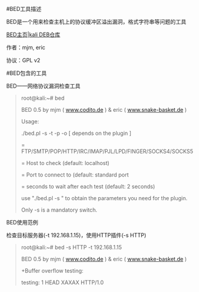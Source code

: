 #BED工具描述

BED是一个用来检查主机上的协议缓冲区溢出漏洞，格式字符串等问题的工具

[BED主页](http://www.snake-basket.de/)|[kali DEB仓库](http://git.kali.org/gitweb/?p=packages/bed.git;a=summary)

作者：mjm, eric

协议：GPL v2

#BED包含的工具

BED——网络协议漏洞检查工具

>root@kali:~# bed
>
> BED 0.5 by mjm ( www.codito.de ) & eric ( www.snake-basket.de )
> 
>Usage:
>
>./bed.pl -s <plugin> -t <target> -p <port> -o <timeout> [ depends on the plugin ]
>
><plugin>   = FTP/SMTP/POP/HTTP/IRC/IMAP/PJL/LPD/FINGER/SOCKS4/SOCKS5
>
><target>   = Host to check (default: localhost)
>
><port>     = Port to connect to (default: standard port
>
><timeout>  = seconds to wait after each test (default: 2 seconds)
>
>use "./bed.pl -s <plugin>" to obtain the parameters you need for the plugin.
>
>Only -s is a mandatory switch.

BED使用范例

检查目标服务器(-t 192.168.1.15)，使用HTTP插件(-s HTTP)

>root@kali:~# bed -s HTTP -t 192.168.1.15
>
>BED 0.5 by mjm ( www.codito.de ) & eric ( www.snake-basket.de )
>
>+Buffer overflow testing:
>
>testing: 1  HEAD XAXAX HTTP/1.0
